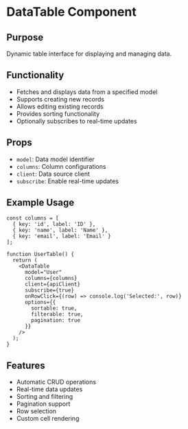 # DataTable Component

## Purpose
Dynamic table interface for displaying and managing data.

## Functionality
- Fetches and displays data from a specified model
- Supports creating new records
- Allows editing existing records
- Provides sorting functionality
- Optionally subscribes to real-time updates

## Props
- `model`: Data model identifier
- `columns`: Column configurations
- `client`: Data source client
- `subscribe`: Enable real-time updates

## Example Usage
```tsx
const columns = [
  { key: 'id', label: 'ID' },
  { key: 'name', label: 'Name' },
  { key: 'email', label: 'Email' }
];

function UserTable() {
  return (
    <DataTable
      model="User"
      columns={columns}
      client={apiClient}
      subscribe={true}
      onRowClick={(row) => console.log('Selected:', row)}
      options={{
        sortable: true,
        filterable: true,
        pagination: true
      }}
    />
  );
}
```

## Features
- Automatic CRUD operations
- Real-time data updates
- Sorting and filtering
- Pagination support
- Row selection
- Custom cell rendering